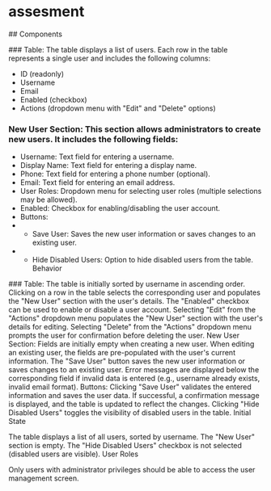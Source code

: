 # assesment

## Components

### Table: The table displays a list of users. Each row in the table represents a single user and includes the following columns:
* ID (readonly)
* Username
* Email
* Enabled (checkbox)
* Actions (dropdown menu with "Edit" and "Delete" options)

### New User Section: This section allows administrators to create new users. It includes the following fields:
* Username: Text field for entering a username.
* Display Name: Text field for entering a display name.
* Phone: Text field for entering a phone number (optional).
* Email: Text field for entering an email address.
* User Roles: Dropdown menu for selecting user roles (multiple selections may be allowed).
* Enabled: Checkbox for enabling/disabling the user account.
* Buttons:
* * Save User: Saves the new user information or saves changes to an existing user.
* * Hide Disabled Users: Option to hide disabled users from the table.
Behavior

### Table:
The table is initially sorted by username in ascending order.
Clicking on a row in the table selects the corresponding user and populates the "New User" section with the user's details.
The "Enabled" checkbox can be used to enable or disable a user account.
Selecting "Edit" from the "Actions" dropdown menu populates the "New User" section with the user's details for editing.
Selecting "Delete" from the "Actions" dropdown menu prompts the user for confirmation before deleting the user.
New User Section:
Fields are initially empty when creating a new user.
When editing an existing user, the fields are pre-populated with the user's current information.
The "Save User" button saves the new user information or saves changes to an existing user.
Error messages are displayed below the corresponding field if invalid data is entered (e.g., username already exists, invalid email format).
Buttons:
Clicking "Save User" validates the entered information and saves the user data. If successful, a confirmation message is displayed, and the table is updated to reflect the changes.
Clicking "Hide Disabled Users" toggles the visibility of disabled users in the table.
Initial State

The table displays a list of all users, sorted by username.
The "New User" section is empty.
The "Hide Disabled Users" checkbox is not selected (disabled users are visible).
User Roles

Only users with administrator privileges should be able to access the user management screen.
